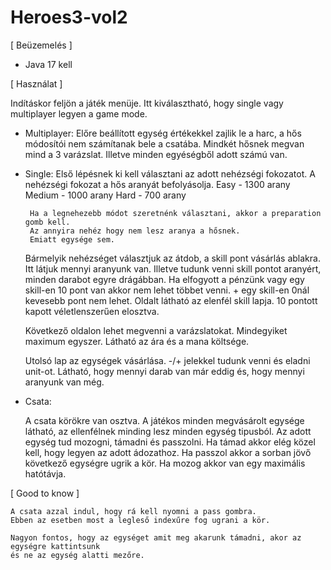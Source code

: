# Heroes3-vol2

[ Beüzemelés ] 

 - Java 17 kell 
 


[ Használat ]

Indításkor feljön a játék menüje.
Itt kiválasztható, hogy single vagy multiplayer legyen a game mode.

 - Multiplayer:
 	Előre beállított egység értékekkel zajlik le a harc, a hős módosítói nem számítanak bele a csatába.
 	Mindkét hősnek megvan mind a 3 varázslat.
	Illetve minden egyéségből adott számú van.
	
 - Single:
 	Első lépésnek ki kell választani az adott nehézségi fokozatot.
	A nehézségi fokozat a hős aranyát befolyásolja. 
		Easy - 1300 arany
	      Medium - 1000 arany
	        Hard - 700  arany
	        
        Ha a legnehezebb módot szeretnénk választani, akkor a preparation gomb kell.
		Az annyira nehéz hogy nem lesz aranya a hősnek.
		Emiatt egysége sem.
	Bármelyik nehézséget választjuk az átdob, a skill pont vásárlás ablakra.
	Itt látjuk mennyi aranyunk van.
	Illetve tudunk venni skill pontot aranyért, minden darabot egyre drágábban.
	Ha elfogyott a pénzünk vagy egy skill-en 10 pont van akkor nem lehet többet venni.
		+ egy skill-en 0nál kevesebb pont nem lehet.
	Oldalt látható az elenfél skill lapja. 10 pontott kapott véletlenszerűen elosztva.
	 
	Következő oldalon lehet megvenni a varázslatokat.
	Mindegyiket maximum egyszer.
	Látható az ára és a mana költsége.
	
	Utolsó lap az egységek vásárlása.
	-/+ jelekkel tudunk venni és eladni unit-ot.
	Látható, hogy mennyi darab van már eddig és, hogy mennyi aranyunk van még.
	
 - Csata:
 
 	A csata körökre van osztva.
 	A játékos minden megvásárolt egysége látható, az ellenfélnek minding lesz minden egység tipusból.
 	Az adott egység tud mozogni, támadni és passzolni.
 	Ha támad akkor elég közel kell, hogy legyen az adott ádozathoz.
 	Ha passzol akkor a sorban jövő következő egységre ugrik a kör.
 	Ha mozog akkor van egy maximális hatótávja. 
 	
	
[ Good to know ]

	A csata azzal indul, hogy rá kell nyomni a pass gombra.
	Ebben az esetben most a legleső indexűre fog ugrani a kör.
	
	Nagyon fontos, hogy az egységet amit meg akarunk támadni, akor az egységre kattintsunk 
	és ne az egység alatti mezőre.
	

